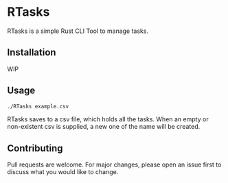 # RTasks

RTasks is a simple Rust CLI Tool to manage tasks.

## Installation

WIP


## Usage

```bash
./RTasks example.csv
```
RTasks saves to a csv file, which holds all the tasks. When an empty or non-existent csv is supplied, a new one of the name will be created.

## Contributing

Pull requests are welcome. For major changes, please open an issue first
to discuss what you would like to change.
